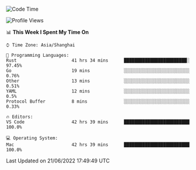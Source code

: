 <!--START_SECTION:waka-->
![Code Time](http://img.shields.io/badge/Code%20Time-1%2C425%20hrs%204%20mins-blue)

![Profile Views](http://img.shields.io/badge/Profile%20Views-13-blue)

📊 **This Week I Spent My Time On** 

```text
⌚︎ Time Zone: Asia/Shanghai

💬 Programming Languages: 
Rust                     41 hrs 34 mins      ████████████████████████░   97.45% 
Go                       19 mins             ░░░░░░░░░░░░░░░░░░░░░░░░░   0.76% 
Other                    13 mins             ░░░░░░░░░░░░░░░░░░░░░░░░░   0.51% 
YAML                     12 mins             ░░░░░░░░░░░░░░░░░░░░░░░░░   0.5% 
Protocol Buffer          8 mins              ░░░░░░░░░░░░░░░░░░░░░░░░░   0.33%

🔥 Editors: 
VS Code                  42 hrs 39 mins      █████████████████████████   100.0%

💻 Operating System: 
Mac                      42 hrs 39 mins      █████████████████████████   100.0%

```


 Last Updated on 21/06/2022 17:49:49 UTC
<!--END_SECTION:waka-->

